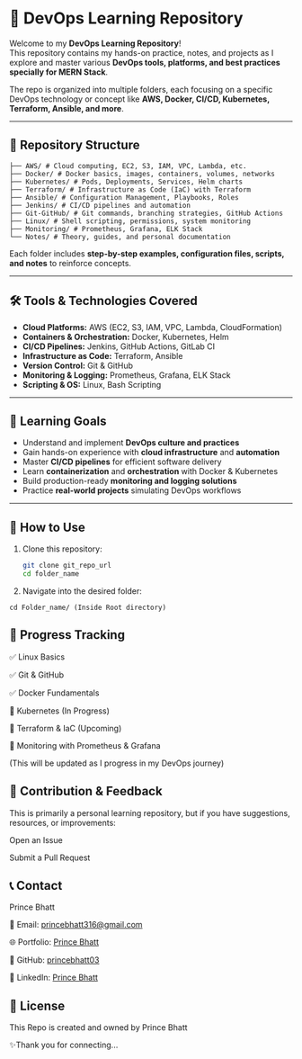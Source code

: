 # 🚀 DevOps Learning Repository

Welcome to my **DevOps Learning Repository**!  
This repository contains my hands-on practice, notes, and projects as I explore and master various **DevOps tools, platforms, and best practices specially for MERN Stack**.  

The repo is organized into multiple folders, each focusing on a specific DevOps technology or concept like **AWS, Docker, CI/CD, Kubernetes, Terraform, Ansible, and more**.  

---

## 📂 Repository Structure
```
├── AWS/ # Cloud computing, EC2, S3, IAM, VPC, Lambda, etc.
├── Docker/ # Docker basics, images, containers, volumes, networks
├── Kubernetes/ # Pods, Deployments, Services, Helm charts
├── Terraform/ # Infrastructure as Code (IaC) with Terraform
├── Ansible/ # Configuration Management, Playbooks, Roles
├── Jenkins/ # CI/CD pipelines and automation
├── Git-GitHub/ # Git commands, branching strategies, GitHub Actions
├── Linux/ # Shell scripting, permissions, system monitoring
├── Monitoring/ # Prometheus, Grafana, ELK Stack
└── Notes/ # Theory, guides, and personal documentation
```

Each folder includes **step-by-step examples, configuration files, scripts, and notes** to reinforce concepts.

---

## 🛠️ Tools & Technologies Covered

- **Cloud Platforms:** AWS (EC2, S3, IAM, VPC, Lambda, CloudFormation)  
- **Containers & Orchestration:** Docker, Kubernetes, Helm  
- **CI/CD Pipelines:** Jenkins, GitHub Actions, GitLab CI  
- **Infrastructure as Code:** Terraform, Ansible  
- **Version Control:** Git & GitHub  
- **Monitoring & Logging:** Prometheus, Grafana, ELK Stack  
- **Scripting & OS:** Linux, Bash Scripting  

---

## 🎯 Learning Goals

- Understand and implement **DevOps culture and practices**  
- Gain hands-on experience with **cloud infrastructure** and **automation**  
- Master **CI/CD pipelines** for efficient software delivery  
- Learn **containerization** and **orchestration** with Docker & Kubernetes  
- Build production-ready **monitoring and logging solutions**  
- Practice **real-world projects** simulating DevOps workflows  

---

## 📘 How to Use

1. Clone this repository:
   ```bash
   git clone git_repo_url
   cd folder_name
   ```
2. Navigate into the desired folder:
```
cd Folder_name/ (Inside Root directory)
```

## 📌 Progress Tracking

✅ Linux Basics

✅ Git & GitHub

✅ Docker Fundamentals

🔄 Kubernetes (In Progress)

🔄 Terraform & IaC (Upcoming)

🔄 Monitoring with Prometheus & Grafana

(This will be updated as I progress in my DevOps journey)

## 🌟 Contribution & Feedback

This is primarily a personal learning repository, but if you have suggestions, resources, or improvements:

Open an Issue

Submit a Pull Request

## 📞 Contact

Prince Bhatt

📧 Email: princebhatt316@gmail.com

🌐 Portfolio: [Prince Bhatt](https://princebhatt03.github.io/Portfolio)

💼 GitHub: [princebhatt03](https://github.com/princebhatt03)

💬 LinkedIn: [Prince Bhatt](https://www.linkedin.com/in/prince-bhatt-0958a725a/)

## 📄 License

This Repo is created and owned by Prince Bhatt

✨Thank you for connecting...
